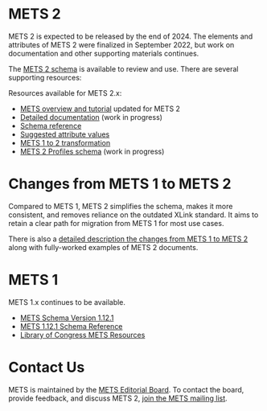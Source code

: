 
# METS 2

METS 2 is expected to be released by the end of 2024. The elements and
attributes of METS 2 were finalized in September 2022, but work on
documentation and other supporting materials continues.

The [METS 2 schema](https://github.com/mets/METS-schema/blob/mets2/v2/mets.xsd)
is available to review and use. There are several supporting resources:

Resources available for METS 2.x:

* [METS overview and tutorial](https://github.com/mets/METS-board/blob/mets2/web%20documents/metsoverview.md) updated for METS 2
* [Detailed documentation](https://github.com/mets/mets-primer) (work in progress)
* [Schema reference](https://mets.github.io/METS_v2_Docs/mets.html)
* [Suggested attribute values](https://github.com/mets/METS-schema/wiki/METS2-Suggested-Attribute-Values)
* [METS 1 to 2 transformation](https://github.com/mets/METS1to2)
* [METS 2 Profiles schema](https://github.com/mets/METS-profiles/blob/profile-for-mets2/profile_docs/METS2_profile.xsd) (work in progress)

# Changes from METS 1 to METS 2

Compared to METS 1, METS 2 simplifies the schema, makes it more consistent, and
removes reliance on the outdated XLink standard. It aims to retain a clear path
for migration from METS 1 for most use cases.

There is also a [detailed description the changes from METS 1 to METS
2](https://github.com/mets/METS-schema/blob/mets2/METS2.md) along with
fully-worked examples of METS 2 documents.

# METS 1

METS 1.x continues to be available.

* [METS Schema Version 1.12.1](https://github.com/mets/METS-schema/blob/master/mets.xsd)
* [METS 1.12.1 Schema Reference](https://mets.github.io/METS_Docs/mets.html)
* [Library of Congress METS Resources](https://www.loc.gov/standards/mets/mets-schemadocs.html)

# Contact Us

METS is maintained by the [METS Editorial
Board](https://www.loc.gov/standards/mets/mets-board.html). To contact the
board, provide feedback, and discuss METS 2, [join the METS mailing
list](https://www.loc.gov/standards/mets/mets-list-enter.html).
